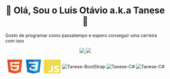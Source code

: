<h1 align="center">👋 Olá, Sou o Luis Otávio a.k.a Tanese 👋</h1>

<p>Gosto de programar como passatempo e espero conseguir uma carreira com isso</p>

<div align="center">
    <a href="https://github.com/Luis-Tanese">
  <img height="165em" src="https://github-readme-stats.vercel.app/api?username=Luis-Tanese&show_icons=true&theme=tokyonight&include_all_commits=true&count_private=true"/>
  <img height="165em" src="https://github-readme-stats.vercel.app/api/top-langs/?username=Luis-Tanese&layout=compact&langs_count=7&theme=tokyonight"/>
    </a>
</div>

<div style="display: inline_block" align="center"><br>
  <img align="center" alt="Tanese-HTML" height="45" width="55" src="https://raw.githubusercontent.com/devicons/devicon/master/icons/html5/html5-original.svg">
  <img align="center" alt="Tanese-CSS" height="45" width="55" src="https://raw.githubusercontent.com/devicons/devicon/master/icons/css3/css3-original.svg">
  <img align="center" alt="Tanese-Js" height="45" width="55" src="https://raw.githubusercontent.com/devicons/devicon/master/icons/javascript/javascript-plain.svg">
  <img align="center" alt="Tanese-BootStrap" height="50" width="55" src="https://cdn.jsdelivr.net/gh/devicons/devicon/icons/bootstrap/bootstrap-original.svg">
  <img align="center" alt="Tanese-C#" height="45" width="50" src="https://cdn.jsdelivr.net/gh/devicons/devicon@latest/icons/csharp/csharp-original.svg">
      <img align="center" alt="Tanese-C#" height="50" width="50" src="https://cdn.discordapp.com/icons/578652868328947744/34d601c8494f10062f65ca76688f8e2f.webp">
</div>
